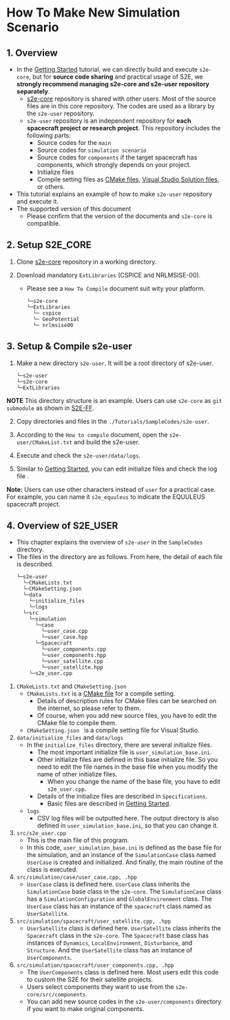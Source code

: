 # How To Make New Simulation Scenario

## 1.  Overview

- In the [Getting Started](./GettingStarted.md) tutorial, we can directly build and execute `s2e-core`, but for **source code sharing** and practical usage of S2E, we **strongly recommend managing s2e-core and s2e-user repository separately**.
  - [s2e-core](https://github.com/ut-issl/s2e-core) repository is shared with other users. Most of the source files are in this core repository. The codes are used as a library by the `s2e-user` repository.
  - `s2e-user` repository is an independent repository  for **each spacecraft project or research project**. This repository includes the following parts:
    - Source codes for the `main`
    - Source codes for `simulation scenario`
    - Source codes for `components` if the target spacecraft has components, which strongly depends on your project.
    - Initialize files
    - Compile setting files as [CMake files](https://cmake.org/), [Visual Studio Solution files](https://visualstudio.microsoft.com/downloads/), or others. 
- This tutorial explains an example of how to make `s2e-user` repository and execute it.   
- The supported version of this document
  - Please confirm that the version of the documents and `s2e-core` is compatible.


## 2. Setup S2E_CORE

1. Clone [s2e-core](https://github.com/ut-issl/s2e-core) repository in a working directory.

2. Download mandatory `ExtLibraries` (CSPICE and NRLMSISE-00).
   - Please see a `How To Compile` document suit wity your platform.
     ```
     └─s2e-core  
     └─ExtLibraries  
       └─ cspice
       └─ GeoPotential 
       └─ nrlmsise00
     ```

## 3. Setup & Compile s2e-user

1. Make a new directory `s2e-user`. It will be a root directory of s2e-user.
   ```
   └─s2e-user  
   └─s2e-core  
   └─ExtLibraries  
   ```
**NOTE** This directory structure is an example. Users can use `s2e-core` as `git submodule` as shown in [S2E-FF](https://github.com/ut-issl/s2e-ff).

2. Copy directories and files in the `./Tutorials/SampleCodes/s2e-user`.

3. According to the `How to compile` document, open the `s2e-user/CMakeList.txt` and build the s2e-user.

4. Execute and check the `s2e-user/data/logs`.

5. Similar to [Getting Started](./GettingStarted.md), you can edit initialize files and check the log file .

**Note:** Users can use other characters instead of `user` for a practical case.  For example, you can name it `s2e_equuleus` to indicate the EQUULEUS spacecraft project. 


## 4.  Overview of S2E_USER

- This chapter explains the overview of `s2e-user` in the `SampleCodes` directory.
- The files in the directory are as follows. From here, the detail of each file is described.
  ```
  └─s2e-user 
    └─CMakeLists.txt  
    └─CMakeSetting.json  
    └─data  
      └─initialize_files
      └─logs
    └─src  
      └─simulation
        └─case
          └─user_case.cpp
          └─user_case.hpp
        └─Spacecraft
          └─user_components.cpp  
          └─user_components.hpp  
          └─user_satellite.cpp  
          └─user_satellite.hpp  
      └─s2e_user.cpp  
  ```
1. `CMakeLists.txt` and `CMakeSetting.json`
   - `CMakeLists.txt` is a [CMake file](https://cmake.org/) for a compile setting.
     - Details of description rules for CMake files can be searched on the internet, so please refer to them.
     - Of course, when you add new source files, you have to edit the CMake file to compile them.
   - `CMakeSetting.json ` is a compile setting file for Visual Studio.
2. `data/initialize_files` and `data/logs`
   - In the `initialize_files` directory, there are several initialize files.
     - The most important initialize file is `user_simulation_base.ini`.
     - Other initialize files are defined in this base initialize file. So you need to edit the file names in the base file when you modify the name of other initialize files.
       - When you change the name of the base file, you have to edit `s2e_user.cpp`.
     - Details of the initialize files are described in `Specifications`.
       - Basic files are described in [Getting Started](./GettingStarted.md).
   - `logs`
     - CSV log files will be outputted here. The output directory is also defined in `user_simulation_base.ini`, so that you can change it.
3. `src/s2e_user.cpp`
   - This is the main file of this program.
   - In this code, `user_simulation_base.ini` is defined as the base file for the simulation, and an instance of the `SimulationCase` class named `UserCase` is created and initialized. And finally, the main routine of the class is executed.
4. `src/simulation/case/user_case.cpp, .hpp`
   - `UserCase` class is defined here. `UserCase` class inherits the `SimulationCase` base class in the `s2e-core`. The `SimulationCase` class has a `SimulationConfiguration` and `GlobalEnvironment` class. The `UserCase` class has an instance of the `spacecraft` class named as `UserSatellite`.
5. `src/simulation/spacecraft/user_satellite.cpp, .hpp`
   - `UserSatellite` class is defined here. `UserSatellite` class inherits the `Spacecraft` class in the `s2e-core`. The `Spacecraft` base class has instances of `Dynamics`, `LocalEnvironment`, `Disturbance`, and `Structure`. And the `UserSatellite` class has an instance of `UserComponents`.
6. `src/simulation/spacecraft/user_components.cpp, .hpp`
   - The `UserComponents` class is defined here. Most users edit this code to custom the S2E for their satellite projects.
   - Users select components they want to use from the `s2e-core/src/components`.
   - You can add new source codes in the `s2e-user/components` directory if you want to make original components.
